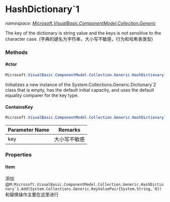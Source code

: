 ﻿# HashDictionary`1
_namespace: <a href="#" onClick="load('/docs/Microsoft.VisualBasic.ComponentModel.Collection.Generic/index.md')">Microsoft.VisualBasic.ComponentModel.Collection.Generic</a>_

The key of the dictionary is string value and the keys is not sensitive to the character case.
 (字典的键名为字符串，大小写不敏感，行为和哈希表类型)



### Methods

#### #ctor
```csharp
Microsoft.VisualBasic.ComponentModel.Collection.Generic.HashDictionary`1.#ctor
```
Initializes a new instance of the System.Collections.Generic.Dictionary`2 class
 that is empty, has the default initial capacity, and uses the default equality
 comparer for the key type.

#### ContainsKey
```csharp
Microsoft.VisualBasic.ComponentModel.Collection.Generic.HashDictionary`1.ContainsKey(System.String)
```


|Parameter Name|Remarks|
|--------------|-------|
|key|大小写不敏感|



### Properties

#### Item
添加@``M:Microsoft.VisualBasic.ComponentModel.Collection.Generic.HashDictionary`1.Add(System.Collections.Generic.KeyValuePair{System.String,`0})``和替换操作主要在这里进行
